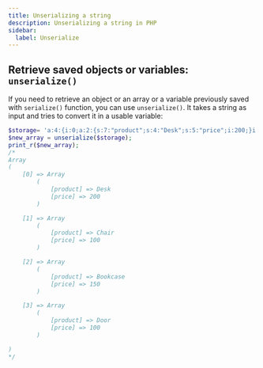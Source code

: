```yaml
---
title: Unserializing a string
description: Unserializing a string in PHP
sidebar:
  label: Unserialize
---
```


## Retrieve saved objects or variables: `unserialize()`
If you need to retrieve an object or an array or a variable previously saved with `serialize()` function, you can use `unserialize()`. It takes a string as input and tries to convert it in a usable variable:

```php
$storage= 'a:4:{i:0;a:2:{s:7:"product";s:4:"Desk";s:5:"price";i:200;}i:1;a:2:{s:7:"product";s:5:"Chair";s:5:"price";i:100;}i:2;a:2:{s:7:"product";s:8:"Bookcase";s:5:"price";i:150;}i:3;a:2:{s:7:"product";s:4:"Door";s:5:"price";i:100;}}';
$new_array = unserialize($storage);
print_r($new_array);
/*
Array
(
    [0] => Array
        (
            [product] => Desk
            [price] => 200
        )

    [1] => Array
        (
            [product] => Chair
            [price] => 100
        )

    [2] => Array
        (
            [product] => Bookcase
            [price] => 150
        )

    [3] => Array
        (
            [product] => Door
            [price] => 100
        )

)
*/
```
